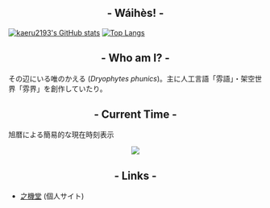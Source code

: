 ## <div align="center">- Wáihès! -</div>

[![kaeru2193's GitHub stats](https://github-readme-stats.vercel.app/api?username=kaeru2193&show_icons=false&bg_color=0,60c160,60c199&title_color=ffffff&text_color=ffffff)](https://github.com/anuraghazra/github-readme-stats)
[![Top Langs](https://github-readme-stats.vercel.app/api/top-langs/?username=kaeru2193&layout=compact)](https://github.com/anuraghazra/github-readme-stats)

## <div align="center">- Who am I? -</div>

その辺にいる唯のかえる (*Dryophytes phunics*)。主に人工言語「雰語」・架空世界「雰界」を創作していたり。

## <div align="center">- Current Time -</div>

旭暦による簡易的な現在時刻表示

<div align="center">
  <a href="https://kaeru2193.net/clock">
    <img src="https://kaeru2193.net/api/phun-clock-svg" />
  </a>
</div>

## <div align="center">- Links -</div>

- [之機堂](https://kaeru2193.net) (個人サイト)
